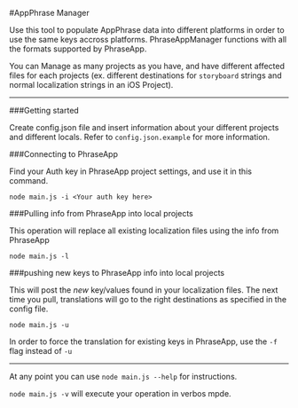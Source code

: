 #AppPhrase Manager

Use this tool to populate AppPhrase data into different platforms in order to use the same keys accross platforms. PhraseAppManager functions with all the formats supported by PhraseApp. 

You can Manage as many projects as you have, and have different affected files for each projects (ex. different destinations for `storyboard` strings and normal localization strings in an iOS Project).

---

###Getting started

Create config.json file and insert information about your different projects and different locals. Refer to `config.json.example` for more information.

###Connecting to PhraseApp

Find your Auth key in PhraseApp project settings, and use it in this command.

    node main.js -i <Your auth key here>

###Pulling info from PhraseApp into local projects

This operation will replace all existing localization files using the info from PhraseApp

    node main.js -l
###pushing new keys to PhraseApp info into local projects

This will post the _new_ key/values found in your localization files. The next time you pull, translations will go to the right destinations as specified in the config file.
    
    node main.js -u
    
In order to force the translation for existing keys in PhraseApp, use the `-f` flag instead of `-u`

---

At any point you can use `node main.js --help` for instructions.

`node main.js -v` will execute your operation in verbos mpde.

